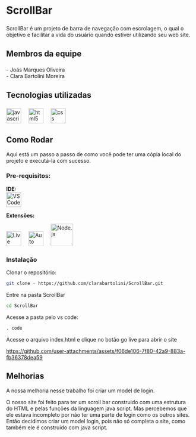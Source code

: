 <h1 align="left">ScrollBar</h1>

###

<p align="left">ScrollBar é um projeto de barra de navegação com escrolagem, o qual o   objetivo e facilitar a vida do usuário quando estiver utilizando seu web site.</p>

###

<h2 align="left">Membros da equipe</h2>

###

<p align="left">- Joás Marques Oliveira<br>- Clara Bartolini Moreira</p>

###

<h2 align="left">Tecnologias utilizadas</h2>

###

<div align="left">
  <img src="https://cdn.jsdelivr.net/gh/devicons/devicon/icons/javascript/javascript-original.svg" height="40" alt="javascript logo"  />
  <img width="12" />
  <img src="https://cdn.jsdelivr.net/gh/devicons/devicon/icons/html5/html5-original.svg" height="40" alt="html5 logo"  />
  <img width="12" />
  <img src="https://cdn.jsdelivr.net/gh/devicons/devicon/icons/css3/css3-original.svg" height="40" alt="css logo"  />
</div>

###

<h2 align="left"></h2>

###

<h2>Como Rodar</h2> 

Aqui está um passo a passo de como você pode ter uma cópia local do projeto e executá-la com sucesso. 

### Pre-requisitos:
**IDE:**  
<img src="https://code.visualstudio.com/assets/images/code-stable.png" alt="VS Code" width="40"/>

**Extensões:**  
<div>
  <img src="https://ritwickdey.gallerycdn.vsassets.io/extensions/ritwickdey/liveserver/5.7.9/1736542717282/Microsoft.VisualStudio.Services.Icons.Default" alt="Live Server" width="40"/>
  <img width="12" />
  <img src="https://formulahendry.gallerycdn.vsassets.io/extensions/formulahendry/auto-rename-tag/0.1.10/1644319230173/Microsoft.VisualStudio.Services.Icons.Default" alt="Auto Rename Tag" width="40"/>
  <img width="12" />
  <img src="https://nodejs.org/static/images/logo.svg" alt="Node.js" width="60"/>
</div>

### Instalação
Clonar o repositório:
 ```sh
git clone - https://github.com/clarabartolini/ScrollBar.git
```
Entre na pasta ScrollBar
```sh
cd ScrollBar
```
Acesse a pasta pelo vs code:
```sh
. code
```

Acesse o arquivo index.html e clique no botão go live para abrir o site


https://github.com/user-attachments/assets/f06de106-7f80-42a9-883a-fb36378dea59

###

<h2> Melhorias </h2>    
A nossa melhoria nesse trabalho foi criar um model de login.

O nosso site foi feito para ter um scroll bar construido com uma estrutura do HTML e pelas funções da linguagem java script. Mas percebemos que ele estava incompleto por não ter uma parte de login como os outros sites. Então decidimos criar um model login, pois não só completa o site, como também ele é construido com java script.

###
